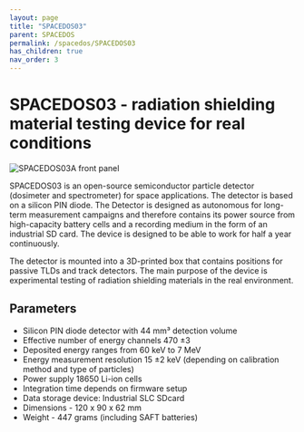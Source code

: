 ```yaml
---
layout: page
title: "SPACEDOS03"
parent: SPACEDOS
permalink: /spacedos/SPACEDOS03
has_children: true
nav_order: 3
---
```


# SPACEDOS03 - radiation shielding material testing device for real conditions

![SPACEDOS03A front  panel](https://raw.githubusercontent.com/UniversalScientificTechnologies/SPACEDOS03/SPACEDOS03A/doc/img/SPACEDOS03.jpg)

SPACEDOS03 is an open-source semiconductor particle detector (dosimeter and spectrometer) for space applications. The detector is based on a silicon PIN diode. The Detector is designed as autonomous for long-term measurement campaigns and therefore contains its power source from high-capacity battery cells and a recording medium in the form of an industrial SD card. The device is designed to be able to work for half a year continuously.

The detector is mounted into a 3D-printed box that contains positions for passive TLDs and track detectors. The main purpose of the device is experimental testing of radiation shielding materials in the real environment.

## Parameters

 * Silicon PIN diode detector with 44 mm³ detection volume
 * Effective number of energy channels 470 ±3
 * Deposited energy ranges from 60 keV to 7 MeV
 * Energy measurement resolution 15 ±2 keV (depending on calibration method and type of particles)
 * Power supply 18650 Li-ion cells
 * Integration time depends on firmware setup
 * Data storage device: Industrial SLC SDcard
 * Dimensions - 120 x 90 x 62 mm
 * Weight - 447 grams (including SAFT batteries)
